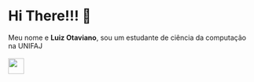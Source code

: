 # Hi There!!! 👋
Meu nome e **Luiz Otaviano**, sou um estudante de ciência da computação na UNIFAJ<br>
<br>
<img src="https://cdn.jsdelivr.net/gh/devicons/devicon/icons/html5/html5-original.svg" width= "32px" height="32px" />
